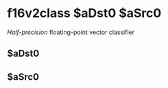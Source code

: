 # f16v2class $aDst0 $aSrc0

*Half-precision* floating-point vector classifier


## $aDst0

## $aSrc0

